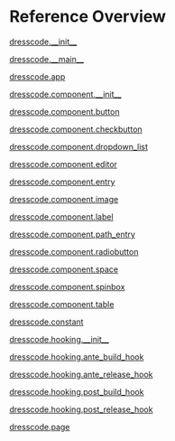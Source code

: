 
# Reference Overview

[dresscode.\_\_init\_\_](https://github.com/pyrustic/dresscode/blob/master/docs/reference/content/dresscode.\_\_init\_\_.md) 
<br>
 

[dresscode.\_\_main\_\_](https://github.com/pyrustic/dresscode/blob/master/docs/reference/content/dresscode.\_\_main\_\_.md) 
<br>
 

[dresscode.app](https://github.com/pyrustic/dresscode/blob/master/docs/reference/content/dresscode.app.md) 
<br>
 

[dresscode.component.\_\_init\_\_](https://github.com/pyrustic/dresscode/blob/master/docs/reference/content/dresscode.component.\_\_init\_\_.md) 
<br>
 

[dresscode.component.button](https://github.com/pyrustic/dresscode/blob/master/docs/reference/content/dresscode.component.button.md) 
<br>
 

[dresscode.component.checkbutton](https://github.com/pyrustic/dresscode/blob/master/docs/reference/content/dresscode.component.checkbutton.md) 
<br>
 

[dresscode.component.dropdown\_list](https://github.com/pyrustic/dresscode/blob/master/docs/reference/content/dresscode.component.dropdown\_list.md) 
<br>
 

[dresscode.component.editor](https://github.com/pyrustic/dresscode/blob/master/docs/reference/content/dresscode.component.editor.md) 
<br>
 

[dresscode.component.entry](https://github.com/pyrustic/dresscode/blob/master/docs/reference/content/dresscode.component.entry.md) 
<br>
 

[dresscode.component.image](https://github.com/pyrustic/dresscode/blob/master/docs/reference/content/dresscode.component.image.md) 
<br>
 

[dresscode.component.label](https://github.com/pyrustic/dresscode/blob/master/docs/reference/content/dresscode.component.label.md) 
<br>
 

[dresscode.component.path\_entry](https://github.com/pyrustic/dresscode/blob/master/docs/reference/content/dresscode.component.path\_entry.md) 
<br>
 

[dresscode.component.radiobutton](https://github.com/pyrustic/dresscode/blob/master/docs/reference/content/dresscode.component.radiobutton.md) 
<br>
 

[dresscode.component.space](https://github.com/pyrustic/dresscode/blob/master/docs/reference/content/dresscode.component.space.md) 
<br>
 

[dresscode.component.spinbox](https://github.com/pyrustic/dresscode/blob/master/docs/reference/content/dresscode.component.spinbox.md) 
<br>
 

[dresscode.component.table](https://github.com/pyrustic/dresscode/blob/master/docs/reference/content/dresscode.component.table.md) 
<br>
 

[dresscode.constant](https://github.com/pyrustic/dresscode/blob/master/docs/reference/content/dresscode.constant.md) 
<br>
 

[dresscode.hooking.\_\_init\_\_](https://github.com/pyrustic/dresscode/blob/master/docs/reference/content/dresscode.hooking.\_\_init\_\_.md) 
<br>
 

[dresscode.hooking.ante\_build\_hook](https://github.com/pyrustic/dresscode/blob/master/docs/reference/content/dresscode.hooking.ante\_build\_hook.md) 
<br>
 

[dresscode.hooking.ante\_release\_hook](https://github.com/pyrustic/dresscode/blob/master/docs/reference/content/dresscode.hooking.ante\_release\_hook.md) 
<br>
 

[dresscode.hooking.post\_build\_hook](https://github.com/pyrustic/dresscode/blob/master/docs/reference/content/dresscode.hooking.post\_build\_hook.md) 
<br>
 

[dresscode.hooking.post\_release\_hook](https://github.com/pyrustic/dresscode/blob/master/docs/reference/content/dresscode.hooking.post\_release\_hook.md) 
<br>
 

[dresscode.page](https://github.com/pyrustic/dresscode/blob/master/docs/reference/content/dresscode.page.md) 
<br>
 
